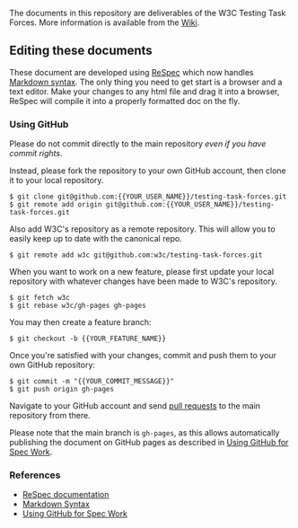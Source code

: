 The documents in this repository are deliverables of the W3C Testing Task Forces. More information is available from the [Wiki](http://www.w3.org/wiki/Testing).

Editing these documents
-----------------------

These document are developed using [ReSpec][respec] which now handles [Markdown syntax][md]. The only thing you need to get start is a browser and a text editor. Make your changes to any html file and drag it into a browser, ReSpec will compile it into a properly formatted doc on the fly.

### Using GitHub

Please do not commit directly to the main repository _even if you have commit rights_.

Instead, please fork the repository to your own GitHub account, then clone it to your local repository.

    $ git clone git@github.com:{{YOUR_USER_NAME}}/testing-task-forces.git
    $ git remote add origin git@github.com:{{YOUR_USER_NAME}}/testing-task-forces.git

Also add W3C's repository as a remote repository. This will allow you to easily keep up to date with the canonical repo.

    $ git remote add w3c git@github.com:w3c/testing-task-forces.git

When you want to work on a new feature, please first update your local repository with whatever changes have been made to W3C's repository.

    $ git fetch w3c
    $ git rebase w3c/gh-pages gh-pages
    
You may then create a feature branch:

    $ git checkout -b {{YOUR_FEATURE_NAME}}

Once you're satisfied with your changes, commit and push them to your own GitHub repository:

    $ git commit -m "{{YOUR_COMMIT_MESSAGE}}"
    $ git push origin gh-pages

Navigate to your GitHub account and send [pull requests][pr] to the main repository from there.

Please note that the main branch is `gh-pages`, as this allows automatically publishing the document on GitHub pages as described in [Using GitHub for Spec Work][specs-on-github].

### References

* [ReSpec documentation][respec]
* [Markdown Syntax][md]
* [Using GitHub for Spec Work][specs-on-github]

[respec]: http://dev.w3.org/2009/dap/ReSpec.js/documentation.html
[md]: http://daringfireball.net/projects/markdown/
[specs-on-github]: http://tobie.github.com/specs-on-github/
[pr]: https://help.github.com/articles/using-pull-requests